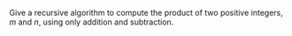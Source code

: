 Give a recursive algorithm to compute the product of two positive integers,
$m$ and $n$, using only addition and subtraction.
